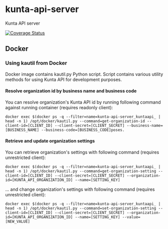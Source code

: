 # kunta-api-server
Kunta API server

[![Coverage Status](https://coveralls.io/repos/github/Metatavu/kunta-api-server/badge.svg?branch=develop)](https://coveralls.io/github/Metatavu/kunta-api-server?branch=develop)

## Docker

### Using kautil from Docker

Docker image contains kautil.py Python script. Script contains various utility methods for using Kunta API for development purposes. 

#### Resolve organization id by business name and business code
    
You can resolve organization's Kunta API id by running following command against running container (requires readonly client):
    
    docker exec $(docker ps -q --filter=name=kunta-api-server_kuntaapi_ | head -n 1) /opt/docker/kautil.py --command=get-organization-id --client-id=[CLIENT_ID] --client-secret=[CLIENT_SECRET] --business-name=[BUSINESS_NAME] --business-code=[BUSINESS_CODE]poses. 

#### Retrieve and update organization settings
    
You can retrieve organization's settings with following command (requires unrestricted client):
    
    docker exec $(docker ps -q --filter=name=kunta-api-server_kuntaapi_ | head -n 1) /opt/docker/kautil.py --command=get-organization-setting --client-id=[CLIENT_ID] --client-secret=[CLIENT_SECRET] --organization-id=[KUNTA_API_ORGANIZATION_ID] --name=[SETTING_KEY]
    
... and change organization's settings with following command (requires unrestricted client):
    
    docker exec $(docker ps -q --filter=name=kunta-api-server_kuntaapi_ | head -n 1) /opt/docker/kautil.py --command=set-organization-setting --client-id=[CLIENT_ID] --client-secret=[CLIENT_SECRET] --organization-id=[KUNTA_API_ORGANIZATION_ID] --name=[SETTING_KEY] --value=[NEW_VALUE]